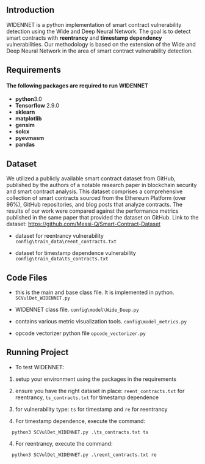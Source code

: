 ## Introduction
WIDENNET is a python implementation of smart contract vulnerability detection using the Wide and Deep Neural Network. The goal is to detect smart contracts with **reentrancy** and **timestamp dependency** vulnerabilities. Our methodology is based on the extension of the Wide and Deep Neural Network in the area of smart contract vulnerability detection.

## Requirements

#### The following packages are required to run WIDENNET
* **python**3.0
* **Tensorflow** 2.9.0
* **sklearn**
* **matplotlib**
* **gensim**
* **solcx**
* **pyevmasm**
* **pandas**

## Dataset
We utilized a publicly available smart contract dataset from GitHub, published by the authors of a notable research paper in blockchain security and smart contract analysis. This dataset comprises a comprehensive collection of smart contracts sourced from the Ethereum Platform (over 96%), GitHub repositories, and
blog posts that analyze contracts. The results of our work were compared against the performance metrics published in the same paper that provided
the dataset on GitHub. Link to the dataset: https://github.com/Messi-Q/Smart-Contract-Dataset

 * dataset for reentrancy vulnerability
 `config\train_data\reent_contracts.txt`


* dataset for timestamp dependence vulnerability
`config\train_data\ts_contracts.txt`


## Code Files

* this is the main and base class file. It is implemented in python.
`SCVulDet_WIDENNET.py` 

* WIDENNET class file.
  `config\model\Wide_Deep.py`

* contains various metric visualization tools.
  `config\model_metrics.py`

* opcode vectorizer python file
  `opcode_vectorizer.py` 



## Running Project
* To test WIDENNET:
1. setup your environment using the packages in the requirements
2. ensure you have the right dataset in place: `reent_contracts.txt` for reentrancy, `ts_contracts.txt` for timestamp dependence
3. for vulnerability type: `ts` for timestamp and `re` for reentrancy
   
4. For timestamp dependence, execute the command:
```
  python3 SCVulDet_WIDENNET.py .\ts_contracts.txt ts
```
   
4. For reentrancy, execute the command:
```
  python3 SCVulDet_WIDENNET.py .\reent_contracts.txt re
```
   
